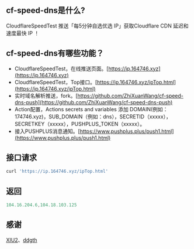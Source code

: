 ## cf-speed-dns是什么?
CloudflareSpeedTest 推送「每5分钟自选优选 IP」获取Cloudflare CDN 延迟和速度最快 IP ！

## cf-speed-dns有哪些功能？
* CloudflareSpeedTest，在线推送页面。[https://ip.164746.xyz](https://ip.164746.xyz)
* CloudflareSpeedTest，Top接口。[https://ip.164746.xyz/ipTop.html](https://ip.164746.xyz/ipTop.html)
* 实时域名解析推送，fork。[https://github.com/ZhiXuanWang/cf-speed-dns-push](https://github.com/ZhiXuanWang/cf-speed-dns-push)
* Action配置，Actions secrets and variables 添加 DOMAIN(例如：174746.xyz)，SUB_DOMAIN（例如：dns），SECRETID（xxxxx），SECRETKEY（xxxxx），PUSHPLUS_TOKEN（xxxxx）。
* 接入PUSHPLUS消息通知。[https://www.pushplus.plus/push1.html](https://www.pushplus.plus/push1.html)

## 接口请求
```javascript
curl 'https://ip.164746.xyz/ipTop.html'
```
## 返回
```javascript
104.16.204.6,104.18.103.125
```

## 感谢
[XIU2](https://github.com/XIU2/CloudflareSpeedTest)、[ddgth](https://github.com/ddgth/cf2dns)
